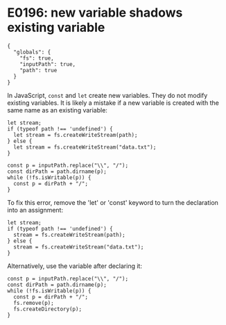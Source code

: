 # E0196: new variable shadows existing variable

```config-for-examples
{
  "globals": {
    "fs": true,
    "inputPath": true,
    "path": true
  }
}
```

In JavaScript, `const` and `let` create new variables. They do not modify
existing variables. It is likely a mistake if a new variable is created with the
same name as an existing variable:

    let stream;
    if (typeof path !== 'undefined') {
      let stream = fs.createWriteStream(path);
    } else {
      let stream = fs.createWriteStream("data.txt");
    }

    const p = inputPath.replace("\\", "/");
    const dirPath = path.dirname(p);
    while (!fs.isWritable(p)) {
      const p = dirPath + "/";
    }

To fix this error, remove the 'let' or 'const' keyword to turn the declaration
into an assignment:

    let stream;
    if (typeof path !== 'undefined') {
      stream = fs.createWriteStream(path);
    } else {
      stream = fs.createWriteStream("data.txt");
    }

Alternatively, use the variable after declaring it:

    const p = inputPath.replace("\\", "/");
    const dirPath = path.dirname(p);
    while (!fs.isWritable(p)) {
      const p = dirPath + "/";
      fs.remove(p);
      fs.createDirectory(p);
    }
